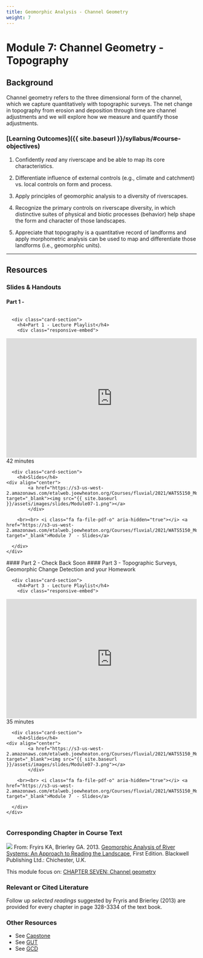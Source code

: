 ```yaml
---
title: Geomorphic Analysis - Channel Geometry
weight: 7
---
```

# Module 7: Channel Geometry - Topography

## Background

Channel geometry refers to the three dimensional form of the channel, which we capture quantitatively with topographic surveys. The net change in topography from erosion and deposition through time are channel adjustments and we will explore how we measure and quantify those adjustments.

### [Learning Outcomes]({{ site.baseurl }}/syllabus/#course-objectives)

1. Confidently *read* any riverscape and be able to map its core characteristics.

2. Differentiate influence of external controls (e.g., climate and catchment) vs. local controls on form and process. 

3. Apply principles of geomorphic analysis to a diversity of riverscapes.

4. Recognize the primary controls on riverscape diversity, in which distinctive suites of physical and biotic processes (behavior) help shape the form and character of those landscapes. 

5. Appreciate that topography is a quantitative record of landforms and apply morphometric analysis can be used to map and differentiate those landforms (i.e., geomorphic units).

   

------

## Resources

### Slides & Handouts
#### Part 1 - 
<div class="row small-up-2 medium-up-2">


  <div class="column">
    <div class="card">


      <div class="card-section">
        <h4>Part 1 - Lecture Playlist</h4>
        <div class="responsive-embed"> 

<iframe width="560" height="315" src="https://www.youtube.com/embed/videoseries?list=PL0ZiZg4rilzLiYfUYTGS71wO9kXPrfLgl" frameborder="0" allow="autoplay; encrypted-media" allowfullscreen></iframe>
<br>


</div>
<i class="fa fa-clock-o" aria-hidden="true"></i> 42 minutes <i class="fa fa-youtube-play" aria-hidden="true"></i>
      </div>
    </div>
  </div>

  <div class="column">
    <div class="card">


      <div class="card-section">
        <h4>Slides</h4>
    <div align="center">
        	<a href="https://s3-us-west-2.amazonaws.com/etalweb.joewheaton.org/Courses/fluvial/2021/WATS5150_Module_07_ChannelGeomertry_Part1.pdf" target="_blank"><img src="{{ site.baseurl }}/assets/images/slides/Module07-1.png"></a>
        	</div>
        
        <br><br> <i class="fa fa-file-pdf-o" aria-hidden="true"></i> <a href="https://s3-us-west-2.amazonaws.com/etalweb.joewheaton.org/Courses/fluvial/2021/WATS5150_Module_07_ChannelGeomertry_Part1.pdf" target="_blank">Module 7  - Slides</a>
        
      </div>
    </div>

  </div>
</div>
#### Part 2 - 
Check Back Soon
#### Part 3 - Topographic Surveys, Geomorphic Change Detection and your Homework

<div class="row small-up-2 medium-up-2">


  <div class="column">
    <div class="card">


      <div class="card-section">
        <h4>Part 3 - Lecture Playlist</h4>
        <div class="responsive-embed"> 

<iframe width="560" height="315" src="https://www.youtube.com/embed/videoseries?list=PL0ZiZg4rilzKLa9vIr0mGI1CwxoCXpi8S" frameborder="0" allow="autoplay; encrypted-media" allowfullscreen></iframe>
<br>


</div>
<i class="fa fa-clock-o" aria-hidden="true"></i> 35 minutes <i class="fa fa-youtube-play" aria-hidden="true"></i>
      </div>
    </div>
  </div>

  <div class="column">
    <div class="card">


      <div class="card-section">
        <h4>Slides</h4>
    <div align="center">
        	<a href="https://s3-us-west-2.amazonaws.com/etalweb.joewheaton.org/Courses/fluvial/2021/WATS5150_Module_07_ChannelGeomertry_Part3.pdf" target="_blank"><img src="{{ site.baseurl }}/assets/images/slides/Module07-3.png"></a>
        	</div>
        
        <br><br> <i class="fa fa-file-pdf-o" aria-hidden="true"></i> <a href="https://s3-us-west-2.amazonaws.com/etalweb.joewheaton.org/Courses/fluvial/2021/WATS5150_Module_07_ChannelGeomertry_Part3.pdf" target="_blank">Module 7  - Slides</a>
        
      </div>
    </div>

  </div>
</div>

### Corresponding Chapter in Course Text
<a href="https://www.wiley.com/en-au/Geomorphic+Analysis+of+River+Systems%3A+An+Approach+to+Reading+the+Landscape-p-9781405192743"><img class="float-right" src="{{ site.baseurl }}/assets/images/covers/ReadingLandscape.png"></a>  From:
Fryirs KA, Brierley GA. 2013. [Geomorphic Analysis of River Systems: An Approach to Reading the Landscape](https://www.wiley.com/en-au/Geomorphic+Analysis+of+River+Systems%3A+An+Approach+to+Reading+the+Landscape-p-9781405192743), First Edition.  Blackwell Publishing Ltd.: Chichester, U.K.

This module focus on: [CHAPTER SEVEN: Channel geometry](https://ebookcentral-proquest-com.dist.lib.usu.edu/lib/usu/reader.action?docID=1032536&ppg=132)



### Relevant or Cited Literature
Follow up *selected readings* suggested by Fryris and Brierley (2013) are provided for every chapter in page 328-3334 of the text book. 

### Other Resources
- See [Capstone](http://capstone.restoration.usu.edu)
- See [GUT](http://gut.riverscapes.xyz)
- See [GCD](http://gcd.riverscapes.xyz)
